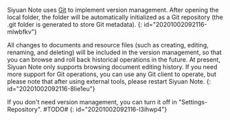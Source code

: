 Siyuan Note uses [Git](https://git-scm.com/) to implement version management. After opening the local folder, the folder will be automatically initialized as a Git repository (the .git folder is generated to store Git metadata).
{: id="20201002092116-mlwbfkv"}

All changes to documents and resource files (such as creating, editing, renaming, and deleting) will be included in the version management, so that you can browse and roll back historical operations in the future. At present, Siyuan Note only supports browsing document editing history. If you need more support for Git operations, you can use any Git client to operate, but please note that after using external tools, please restart Siyuan Note.
{: id="20201002092116-8lie1eu"}

If you don't need version management, you can turn it off in "Settings-Repository". #TODO#
{: id="20201002092116-l3ihwp4"}
